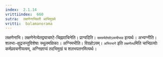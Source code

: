 ```yaml
---
index:  2.1.14
vrittiindex:  660
sutra:  लक्षणेनाभिप्रती आभिमुख्ये
vritti:  balamanorama 
---
```


लक्षणेनाभि। लक्षणेनेत्येतद्व्याचश्टे-चिह्नवाचिनेति। प्राग्वदिति। `समस्येतेसोऽव्ययीभाव` इत्यर्थः। अभ्यग्नीति। शलभाः-क्षुद्रजन्तुविशेषाः स्थूलमक्षिकाः। अग्निमभीति। विग्रहोऽयम्। `अभिरभागे` इति `लक्षणेत्थ`मिति चाभिप्रत्योः कर्मप्रवचनीयत्वम्, अग्निज्ञाप्यं तदभिमुखं च शलभपतनमित्यर्थः। 

